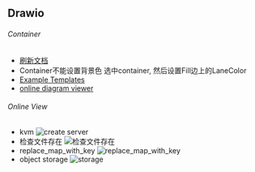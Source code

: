 ## Drawio

###### Container
- <a href="https://de.vicp.net:58765" target="_blank" rel="noopener">刷新文档</a>
- Container不能设置背景色
选中container, 然后设置Fill边上的LaneColor
- [Example Templates](https://www.drawio.com/example-diagrams)
- [online diagram viewer](https://www.drawio.com/blog/online-diagram-viewer)
###### Online View
- kvm ![create server](drawio/kvm.drawio)
- 检查文件存在 ![检查文件存在](drawio/bash-lib-map.drawio)
- replace_map_with_key ![replace_map_with_key](https://de.vicp.net:58443/ShaoOrg/bulletin/-/raw/main/docs/tips/drawio/bash-lib-map.drawio)
- object storage ![storage](mindmap/object_storage.km)
